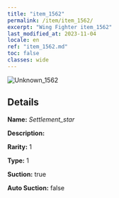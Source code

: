 ```yaml
---
title: "item_1562"
permalink: /item/item_1562/
excerpt: "Wing Fighter item_1562"
last_modified_at: 2023-11-04
locale: en
ref: "item_1562.md"
toc: false
classes: wide
---
```



 ![Unknown_1562](/images/item/Settlement_star_p.png)



## Details

 **Name:** *Settlement_star* 

 **Description:** 

 **Rarity:** 1 

 **Type:** 1 

 **Suction:** true 

 **Auto Suction:** false 


